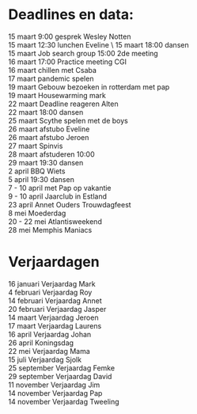 # Deadlines en data:
15 maart 9:00 gesprek Wesley Notten \
15 maart 12:30 lunchen Eveline \ 
15 maart 18:00 dansen \
15 maart Job search group 15:00 2de meeting \
16 maart 17:00 Practice meeting CGI \
16 maart chillen met Csaba \
17 maart pandemic spelen \
19 maart Gebouw bezoeken in rotterdam met pap \
19 maart Housewarming mark \
22 maart Deadline reageren Alten \
22 maart 18:00 dansen \
25 maart Scythe spelen met de boys \
26 maart afstubo Eveline \
26 maart afstubo Jeroen \
27 maart Spinvis \
28 maart afstuderen 10:00 \
29 maart 19:30 dansen \
2 april BBQ Wiets \
5 april 19:30 dansen \
7 - 10 april met Pap op vakantie \
9 - 10 april Jaarclub in Estland \
23 april Annet Ouders Trouwdagfeest \
8 mei Moederdag \
20 - 22 mei Atlantisweekend \
28 mei Memphis Maniacs 


# Verjaardagen
16 januari Verjaardag Mark \
4  februari Verjaardag Roy \
14 februari Verjaardag Annet \
20 februari Verjaardag Jasper \
14 maart Verjaardag Jeroen \
17 maart Verjaardag Laurens \
16 april Verjaardag Johan \
26 april Koningsdag \
22 mei Verjaardag Mama \
15 juli Verjaardag Sjolk \
25 september Verjaardag Femke \
29 september Verjaardag David \
11 november Verjaardag Jim \
14 november Verjaardag Pap \
14 november Verjaardag Tweeling
